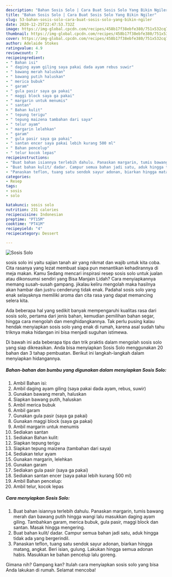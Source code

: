 ```yaml
---
description: "Bahan Sosis Solo | Cara Buat Sosis Solo Yang Bikin Ngiler"
title: "Bahan Sosis Solo | Cara Buat Sosis Solo Yang Bikin Ngiler"
slug: 53-bahan-sosis-solo-cara-buat-sosis-solo-yang-bikin-ngiler
date: 2020-12-25T22:47:53.732Z
image: https://img-global.cpcdn.com/recipes/458b17f38ebfe380/751x532cq70/sosis-solo-foto-resep-utama.jpg
thumbnail: https://img-global.cpcdn.com/recipes/458b17f38ebfe380/751x532cq70/sosis-solo-foto-resep-utama.jpg
cover: https://img-global.cpcdn.com/recipes/458b17f38ebfe380/751x532cq70/sosis-solo-foto-resep-utama.jpg
author: Adelaide Stokes
ratingvalue: 4.9
reviewcount: 7
recipeingredient:
- " Bahan isi"
- " daging ayam giling saya pakai dada ayam rebus suwir"
- " bawang merah haluskan"
- " bawang putih haluskan"
- " merica bubuk"
- " garam"
- " gula pasir saya ga pakai"
- " maggi block saya ga pakai"
- " margarin untuk menumis"
- " santan"
- " Bahan kulit"
- " tepung terigu"
- " tepung maizena tambahan dari saya"
- " telur ayam"
- " margarin lelehkan"
- " garam"
- " gula pasir saya ga pakai"
- " santan encer saya pakai lebih kurang 500 ml"
- " Bahan pencelup"
- " telur kocok lepas"
recipeinstructions:
- "Buat bahan isiannya terlebih dahulu. Panaskan margarin, tumis bawang merah dan bawang putih hingga wangi lalu masukkan daging ayam giling. Tambahkan garam, merica bubuk, gula pasir, maggi block dan santan. Masak hingga mengering."
- "Buat bahan kulit/ dadar. Campur semua bahan jadi satu, aduk hingga tidak ada yang bergerindil."
- "Panaskan teflon, tuang satu sendok sayur adonan, biarkan hingga matang, angkat. Beri isian, gulung. Lakukan hingga semua adonan habis. Masukkan ke bahan pencelup lalu goreng."
categories:
- Resep
tags:
- sosis
- solo

katakunci: sosis solo 
nutrition: 231 calories
recipecuisine: Indonesian
preptime: "PT15M"
cooktime: "PT41M"
recipeyield: "4"
recipecategory: Dessert

---
```



![Sosis Solo](https://img-global.cpcdn.com/recipes/458b17f38ebfe380/751x532cq70/sosis-solo-foto-resep-utama.jpg)


sosis solo ini yaitu sajian tanah air yang nikmat dan wajib untuk kita coba. Cita rasanya yang lezat membuat siapa pun menantikan kehadirannya di meja makan.
Kamu Sedang mencari inspirasi resep sosis solo untuk jualan atau dikonsumsi sendiri yang Bisa Manjain Lidah? Cara menyiapkannya memang susah-susah gampang. jikalau keliru mengolah maka hasilnya akan hambar dan justru cenderung tidak enak. Padahal sosis solo yang enak selayaknya memiliki aroma dan cita rasa yang dapat memancing selera kita.

Ada beberapa hal yang sedikit banyak mempengaruhi kualitas rasa dari sosis solo, pertama dari jenis bahan, kemudian pemilihan bahan segar, hingga cara mengolah dan menghidangkannya. Tak perlu pusing kalau hendak menyiapkan sosis solo yang enak di rumah, karena asal sudah tahu triknya maka hidangan ini bisa menjadi suguhan istimewa.




Di bawah ini ada beberapa tips dan trik praktis dalam mengolah sosis solo yang siap dikreasikan. Anda bisa menyiapkan Sosis Solo menggunakan 20 bahan dan 3 tahap pembuatan. Berikut ini langkah-langkah dalam menyiapkan hidangannya.

<!--inarticleads1-->

##### Bahan-bahan dan bumbu yang digunakan dalam menyiapkan Sosis Solo:

1. Ambil  Bahan isi:
1. Ambil  daging ayam giling (saya pakai dada ayam, rebus, suwir)
1. Gunakan  bawang merah, haluskan
1. Siapkan  bawang putih, haluskan
1. Ambil  merica bubuk
1. Ambil  garam
1. Gunakan  gula pasir (saya ga pakai)
1. Gunakan  maggi block (saya ga pakai)
1. Ambil  margarin untuk menumis
1. Sediakan  santan
1. Sediakan  Bahan kulit:
1. Siapkan  tepung terigu
1. Siapkan  tepung maizena (tambahan dari saya)
1. Sediakan  telur ayam
1. Gunakan  margarin, lelehkan
1. Gunakan  garam
1. Sediakan  gula pasir (saya ga pakai)
1. Sediakan  santan encer (saya pakai lebih kurang 500 ml)
1. Ambil  Bahan pencelup:
1. Ambil  telur, kocok lepas




<!--inarticleads2-->

##### Cara menyiapkan Sosis Solo:

1. Buat bahan isiannya terlebih dahulu. Panaskan margarin, tumis bawang merah dan bawang putih hingga wangi lalu masukkan daging ayam giling. Tambahkan garam, merica bubuk, gula pasir, maggi block dan santan. Masak hingga mengering.
1. Buat bahan kulit/ dadar. Campur semua bahan jadi satu, aduk hingga tidak ada yang bergerindil.
1. Panaskan teflon, tuang satu sendok sayur adonan, biarkan hingga matang, angkat. Beri isian, gulung. Lakukan hingga semua adonan habis. Masukkan ke bahan pencelup lalu goreng.




Gimana nih? Gampang kan? Itulah cara menyiapkan sosis solo yang bisa Anda lakukan di rumah. Selamat mencoba!
